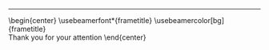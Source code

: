 <!-- 
    Finishing slides (1 of 3): Thank you for your attention.

    It is not visible in the TOC, because it is not a section.
    For this reason, it is not numbered and requires manual slide break.
-->

---

\begin{center}
\usebeamerfont*{frametitle} \usebeamercolor[bg]{frametitle}  
Thank you for your attention
\end{center}
